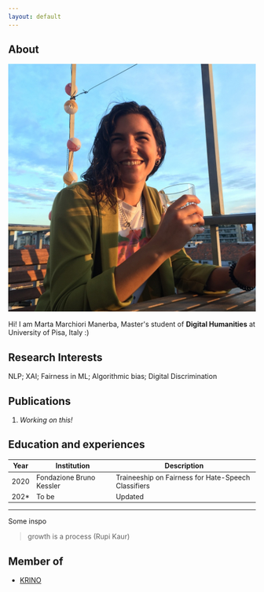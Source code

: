 ```yaml
---
layout: default
---
```


## About

<img class="profile-picture" src="profile_pict.jpg">

Hi! I am Marta Marchiori Manerba, Master's student of **Digital Humanities** at University of Pisa, Italy :)

## Research Interests

NLP; XAI; Fairness in ML; Algorithmic bias; Digital Discrimination

## Publications

1. *Working on this!* 


## Education and experiences

Year | Institution | Description
-----|-------------|------------
2020 | Fondazione Bruno Kessler | Traineeship on Fairness for Hate-Speech Classifiers
202* | To be | Updated

---

Some inspo 

> growth is a process (Rupi Kaur) 

## Member of 

* [KRINO](https://krino.org/)
